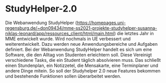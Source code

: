 # StudyHelper-2.0
Die Webanwendung StudyHelper (https://homepages.uni-regensburg.de/~don09434/mme-ss2021-projekte-studyhelper-susanna-niklas-leonard/app/ressources_client/html/main.html) die letztes Jahr in MME entwickelt wurde. Wird nochmals in UE verbessert und weiterentwickelt. 
Dazu werden neue Anwendungsbereiche und Aufgaben definiert. 
Bei der Webanwendung StudyHelper handelt es sich um eine Software, die den Alltag von Studenten erleichtern soll. Diese Vereinigt verschiedene Tasks, die ein Student täglich absolvieren muss. Das schließt einen Stundenplan, ein Notizzetel, die Mensakarte, eine Terminplaner und andere Dinge mitein. So soll der Studyhelper 2.0 neue Features bekommen und bestehende Funktionen sollen überarbeitet werden. 
